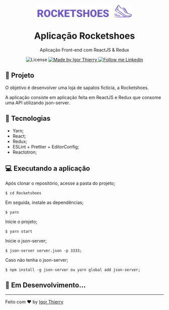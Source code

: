 <p align="center">
    <img alt="Rocketshoes" src="https://github.com/IgorThierry/Rocketshoes/blob/master/src/assets/images/logo.png?raw=true" width="300px"/>
</p>

<h1 align="center">
  Aplicação Rocketshoes
</h1>

<p align="center">Aplicação Front-end com ReactJS & Redux</p>

<p align="center">
  <img alt="License" src="https://img.shields.io/badge/license-MIT-2ecc71">

  <a href="https://github.com/BrunoSaibert">
    <img alt="Made by Igor Thierry" src="https://img.shields.io/badge/Made%20by-Igor%20Thierry-2ecc71">
  </a>

  <a href="https://www.linkedin.com/in/igor-thierry-bastos-de-pina-204a27a6/">
    <img alt="Follow me Linkedin" src="https://img.shields.io/badge/Follow%20up-igorthierry-2ecc71?style=social&logo=linkedin">
  </a>
</p>

## 🚀 Projeto

O objetivo é desenvolver uma loja de sapatos fictícia, a Rocketshoes.

A aplicação consiste em aplicação feita em ReactJS e Redux que consome uma API utilizando json-server.

## 🔧 Tecnologias

- Yarn;
- React;
- Redux;
- ESLint + Prettier + EditorConfig;
- Reactotron;

## 💻 Executando a aplicação

Após clonar o repositório, acesse a pasta do projeto;

```
$ cd Rocketshoes
```

Em seguida, instale as dependências;

```
$ yarn
```

Inicie o projeto;

```
$ yarn start
```

Inicie o json-server;

```
$ json-server server.json -p 3333;
```

Caso não tenha o json-server;

```
$ npm install -g json-server ou yarn global add json-server;
```

## 🚧 **Em Desenvolvimento...**

---

Feito com ♥ by [Igor Thierry](https://www.linkedin.com/in/igor-thierry-bastos-de-pina-204a27a6/)
